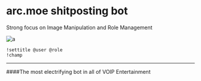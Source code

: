 # arc.moe shitposting bot
Strong focus on Image Manipulation and Role Management

![a](https://i.imgur.com/X6rt4OE.png)

```shell
!settitle @user @role
!champ
```

---

####The most electrifying bot in all of VOIP Entertainment
